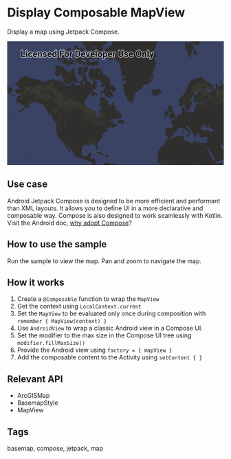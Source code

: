 # Display Composable MapView

Display a map using Jetpack Compose.

![Image of display composable mapview](display-composable-mapview.png)

## Use case

Android Jetpack Compose is designed to be more efficient and performant than XML layouts. It allows you to define UI in a more declarative and composable way. Compose is also designed to work seamlessly with Kotlin. Visit the Android doc, [why adopt Compose](https://developer.android.com/jetpack/compose/why-adopt)?

## How to use the sample

Run the sample to view the map. Pan and zoom to navigate the map.

## How it works

1. Create a `@Composable` function to wrap the `MapView`
2. Get the context using `LocalContext.current`
3. Set the `MapView` to be evaluated only once during composition with `remember { MapView(context) }`
5. Use `AndroidView` to wrap a classic Android view in a Compose UI. 
6. Set the modifier to the max size in the Compose UI tree using `modifier.fillMaxSize()`
7. Provide the Android view using `factory = { mapView }`
8. Add the composable content to the Activity using `setContent { }` 

## Relevant API

* ArcGISMap
* BasemapStyle
* MapView

## Tags

basemap, compose, jetpack, map
